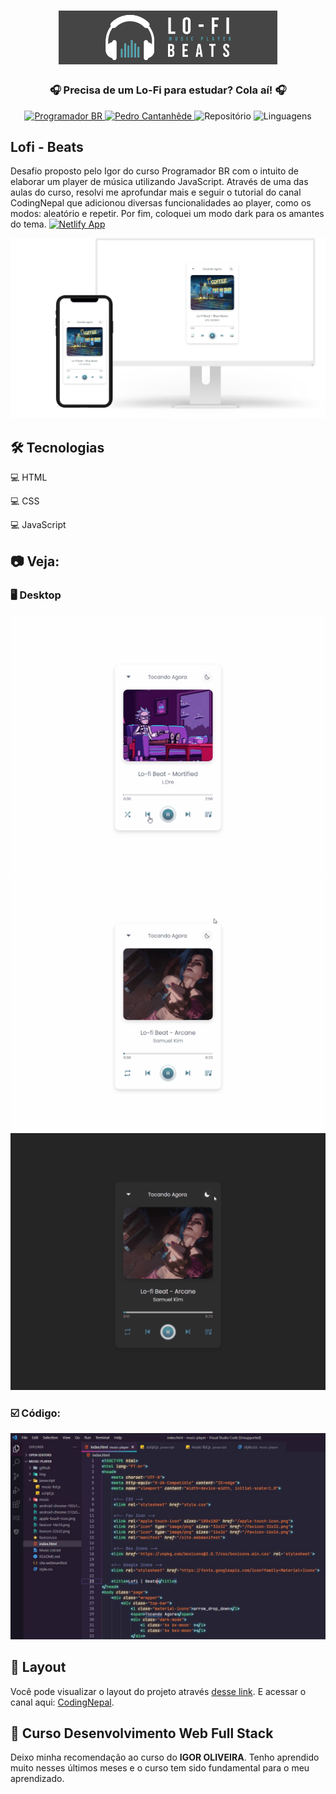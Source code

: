 <h1 align="center">
    <img alt="Lofi" title="Lofi" src="github/logo.png" width="350px" />
</h1>

<div align="center">
    <h3> 🎧 Precisa de um Lo-Fi para estudar? Cola aí! 🎧 </h3>
    <a href="https://programadorbr.com/?src=adgogbst&gclid=Cj0KCQjwp86EBhD7ARIsAFkgakg4inXFT5ov7LCBH1e27-Hbb3y9IFKxG0CWdbBJ40YkQHwpifGH5nsaAtejEALw_wcB" target="_blank">
      <img src="https://img.shields.io/static/v1?label=ProgramadorBR&message=Igor&color=4CA1AF&style=for-the-badge" target="_blank" alt="Programador BR">
    </a>
    <a href="https://github.com/PedroCantanhede" target="_blank">
      <img src="https://img.shields.io/static/v1?label=Author&message=PedroCantanhede&color=4CA1AF&style=for-the-badge" target="_blank" alt="Pedro Cantanhêde">
    </a>
    <img src="https://img.shields.io/github/repo-size/PedroCantanhede/music-player?color=4CA1AF&style=for-the-badge" alt="Repositório"> 
    <img src="https://img.shields.io/github/languages/count/PedroCantanhede/music-player?color=4CA1AF&style=for-the-badge" alt="Linguagens">
</div>

## Lofi - Beats

Desafio proposto pelo Igor do curso Programador BR com o intuito de elaborar um player de música utilizando JavaScript. Através de uma das aulas do curso, resolvi me aprofundar mais e seguir o tutorial do canal CodingNepal que adicionou diversas funcionalidades ao player, como os modos: aleatório e repetir.  Por fim, coloquei um modo dark para os amantes do tema.
[![Netlify App](https://api.netlify.com/api/v1/badges/cc56cbe8-3f21-4b18-a911-37fa0842932f/deploy-status)](https://app.netlify.com/sites/lofi-player-music/deploys)


<div align="center" >
  <img alt="Lofi Layout" title="Lofi" src="github/layout.png"/>
</div>

## 🛠️ Tecnologias

💻 HTML

💻 CSS

💻 JavaScript


## :camera: Veja:

### 🖥️ Desktop

![GIF](github/desktop.gif)
![GIF](github/desktop2.gif)
![GIF](github/desktop3.gif)

### ☑️ Código:

![image](github/codigo.JPG)

## 🔖 Layout

Você pode visualizar o layout do projeto através [desse link](https://www.youtube.com/watch?v=1-CvPn4AbT4&ab_channel=CodingNepal). E acessar o canal aqui: [CodingNepal](https://www.youtube.com/channel/UCk7xIEmd3MeyhIu2StLX5yA).

## 🌟 Curso Desenvolvimento Web Full Stack

Deixo minha recomendação ao curso do **IGOR OLIVEIRA**. Tenho aprendido muito nesses últimos meses e o curso tem sido fundamental para o meu aprendizado.

